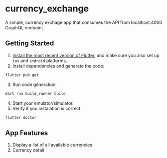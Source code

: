 # currency_exchange

A simple, currency exchage app that consumes the API from localhost:4000 GraphQL endpoint.

## Getting Started
1. [Install the most recent version of Flutter](https://docs.flutter.dev/get-started/install), and make sure you also set up `ios` and `android` platforms.
2. Install dependencies and generate the code:
```bash
flutter pub get
```
3. Run code generation.
```bash
dart run build_runner build
```
4. Start your emulator/simulator.
5. Verify if you instalation is correct:
```bash
flutter doctor
```

## App Features
1. Display a list of all available currencies
2. Currency detail